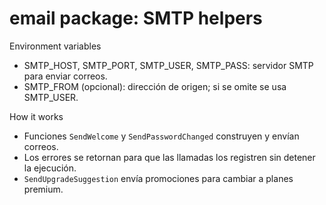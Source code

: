 # email package: SMTP helpers

Environment variables
- SMTP_HOST, SMTP_PORT, SMTP_USER, SMTP_PASS: servidor SMTP para enviar correos.
- SMTP_FROM (opcional): dirección de origen; si se omite se usa SMTP_USER.

How it works
- Funciones `SendWelcome` y `SendPasswordChanged` construyen y envían correos.
- Los errores se retornan para que las llamadas los registren sin detener la ejecución.
- `SendUpgradeSuggestion` envía promociones para cambiar a planes premium.
